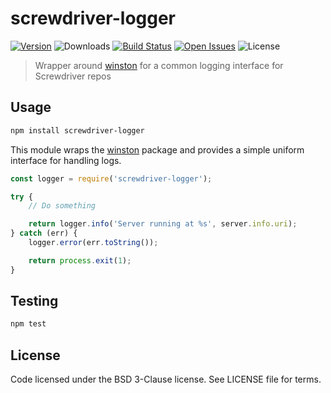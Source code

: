 # screwdriver-logger
[![Version][npm-image]][npm-url] ![Downloads][downloads-image] [![Build Status][status-image]][status-url] [![Open Issues][issues-image]][issues-url] ![License][license-image]

> Wrapper around [winston] for a common logging interface for Screwdriver repos

## Usage

```bash
npm install screwdriver-logger
```

This module wraps the [winston] package and provides a simple uniform interface for handling logs.



```js
const logger = require('screwdriver-logger');

try {
    // Do something

    return logger.info('Server running at %s', server.info.uri);
} catch (err) {
    logger.error(err.toString());

    return process.exit(1);
}
```

## Testing

```bash
npm test
```

## License

Code licensed under the BSD 3-Clause license. See LICENSE file for terms.

[npm-image]: https://img.shields.io/npm/v/screwdriver-logger.svg
[npm-url]: https://npmjs.org/package/screwdriver-logger
[downloads-image]: https://img.shields.io/npm/dt/screwdriver-logger.svg
[license-image]: https://img.shields.io/npm/l/screwdriver-logger.svg
[issues-image]: https://img.shields.io/github/issues/screwdriver-cd/screwdriver.svg
[issues-url]: https://github.com/screwdriver-cd/screwdriver/issues
[status-image]: https://cd.screwdriver.cd/pipelines/3554/badge
[status-url]: https://cd.screwdriver.cd/pipelines/3554
[winston]: https://www.npmjs.com/package/winston

